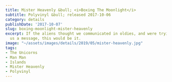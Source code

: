 ```yaml
---
title: Mister Heavenly &bull; <i>Boxing The Moonlight</i>
subtitle: Polyvinyl &bull; released 2017-10-06
category: details
publishDate: '2017-10-07'
slug: boxing-moonlight-mister-heavenly
excerpt: If the aliens thought we communicated in oldies, and were trying to send
  us a message, this would be it.
image: "~/assets/images/details/2019/05/mister-heavenly.jpg"
tags:
- The Unicorns
- Man Man
- Islands
- Mister Heavenly
- Polyvinyl
---
```


